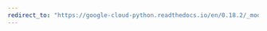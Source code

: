 ```yaml
---
redirect_to: "https://google-cloud-python.readthedocs.io/en/0.18.2/_modules/gcloud/bigquery/query.html"
---
```

